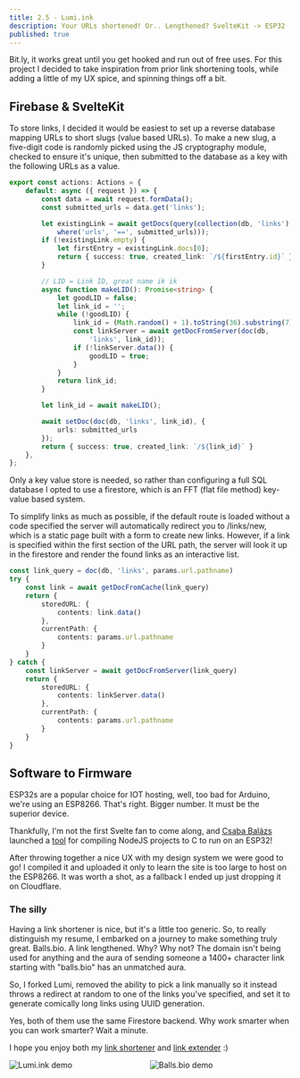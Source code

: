 ```yaml
---
title: 2.5 - Lumi.ink
description: Your URLs shortened! Or.. Lengthened? SvelteKit -> ESP32
published: true
---
```


Bit.ly, it works great until you get hooked and run out of free uses. For this project I decided
to take inspiration from prior link shortening tools, while adding a little of my UX spice, and spinning things off a
bit.

## Firebase & SvelteKit

To store links, I decided it would be easiest to set up a reverse database mapping URLs
to short slugs (value based URLs). To make a new slug, a five-digit code is randomly picked using the JS cryptography
module, checked to ensure it's unique, then submitted to the database as a key with the following URLs as a value.

```ts
export const actions: Actions = {
	default: async ({ request }) => {
		const data = await request.formData();
		const submitted_urls = data.get('links');

		let existingLink = await getDocs(query(collection(db, 'links'),
			where('urls', '==', submitted_urls)));
		if (!existingLink.empty) {
			let firstEntry = existingLink.docs[0];
			return { success: true, created_link: `/${firstEntry.id}` };
		}

		// LID = Link ID, great name ik ik
		async function makeLID(): Promise<string> {
			let goodLID = false;
			let link_id = '';
			while (!goodLID) {
				link_id = (Math.random() + 1).toString(36).substring(7);
				const linkServer = await getDocFromServer(doc(db,
					'links', link_id));
				if (!linkServer.data()) {
					goodLID = true;
				}
			}
			return link_id;
		}

		let link_id = await makeLID();

		await setDoc(doc(db, 'links', link_id), {
			urls: submitted_urls
		});
		return { success: true, created_link: `/${link_id}` }
	},
};
```

Only a key value store is needed, so rather than configuring a full SQL database
I opted to use a firestore, which is an FFT (flat file method) key-value based system.

To simplify links as much as possible, if the default route is loaded without a code specified
the server will automatically redirect you to /links/new, which is a static page built with a form to create
new links. However, if a link is specified within the first section of the URL path, the server will look it up
in the firestore and render the found links as an interactive list.

```ts
const link_query = doc(db, 'links', params.url.pathname)
try {
	const link = await getDocFromCache(link_query)
	return {
		storedURL: {
			contents: link.data()
		},
		currentPath: {
			contents: params.url.pathname
		}
	}
} catch {
	const linkServer = await getDocFromServer(link_query)
	return {
		storedURL: {
			contents: linkServer.data()
		},
		currentPath: {
			contents: params.url.pathname
		}
	}
}
```

## Software to Firmware

ESP32s are a popular choice for IOT hosting, well, too bad for Arduino, we're using an ESP8266. That's right. Bigger
number. It must be the superior device.

Thankfully, I'm not the first Svelte fan to come along,
and [Csaba Balázs](https://github.com/BCsabaEngine) launched a [tool](https://github.com/BCsabaEngine/svelteesp32) for
compiling NodeJS projects to C to run on an ESP32!

After throwing together a nice UX with my design system we were good to go! I compiled it and uploaded it only to learn
the site is too large to host on the ESP8266. It was worth a shot, as a fallback I ended up just dropping it on
Cloudflare.

### The silly

Having a link shortener is nice, but it's a little too generic. So, to really distinguish my resume, I embarked
on a journey to make something truly great. Balls.bio. A link lengthened. Why? Why not? The domain isn't being used
for anything and the aura of sending someone a 1400+ character link starting with "balls.bio" has an unmatched aura.

So, I forked Lumi, removed the ability to pick a link manually so it instead throws a redirect at random to one of the
links you've specified, and set it to generate comically long links using UUID generation.

Yes, both of them use the same Firestore backend. Why work smarter when you can work smarter? Wait a minute.

I hope you enjoy both my [link shortener](https://lumi.ink) and [link extender](https://balls.bio) :)

<div style="display: grid; grid-auto-flow: column;">
    <div><img src="https://lh3.googleusercontent.com/pw/AP1GczMkP734PmdHW4D57WFm42r3W0MBeOzv6OAsztH1G55T1vyA3n7n1aDZ6vTu5LgJufI1qR4u5jI32jO_S1CZ3mU0-QlhT-HYuwFLLAGgimG3ylOaMFjf9qGn4u9t1UNpp0mpgI9Zq9EaRQuCkR54zEyQOw=w294-h414-s-no" class="tall" alt="Lumi.ink demo">
    </div><div><img src="https://lh3.googleusercontent.com/pw/AP1GczOP2wvSec04T_7QavbnEwKKYc6E7Qh6J0Ke5S0ia7fd9p0CfG9wDLqGMe4EaxYk_G9IfjCwwaMcv7t8XoRaEuTIZU6K4w25yLXxw_qayfLNWeSIZGKs2enYpn4NezvtUFJ9AKySVoam-S9rVW2FS4kuVw=w288-h416-s-no" class='tall' alt='Balls.bio demo'/>
</div></div>

